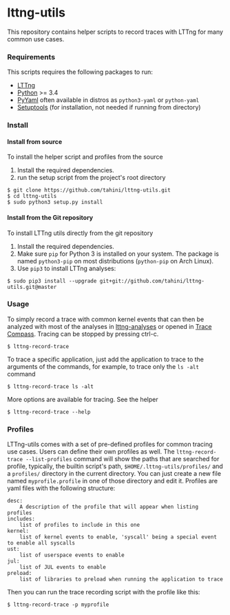 # lttng-utils

This repository contains helper scripts to record traces with LTTng for many common use cases.

### Requirements

This scripts requires the following packages to run:

  * [LTTng](http://lttng.org)
  * [Python](https://www.python.org) >= 3.4
  * [PyYaml](http://pyyaml.org) often available in distros as ``python3-yaml`` or ``python-yaml``
  * [Setuptools](https://pypi.python.org/pypi/setuptools) (for installation, not needed if running from directory)

### Install

#### Install from source

To install the helper script and profiles from the source

1. Install the required dependencies.
2. run the setup script from the project's root directory

```
$ git clone https://github.com/tahini/lttng-utils.git
$ cd lttng-utils
$ sudo python3 setup.py install
```

#### Install from the Git repository

To install LTTng utils directly from the git repository

1. Install the required dependencies.
2. Make sure ``pip`` for Python 3 is installed on your system. The package is named ``python3-pip`` on most distributions
   (``python-pip`` on Arch Linux).
3. Use ``pip3`` to install LTTng analyses:

```
$ sudo pip3 install --upgrade git+git://github.com/tahini/lttng-utils.git@master
```

### Usage

To simply record a trace with common kernel events that can then be analyzed with most of the analyses in [lttng-analyses](https://github.com/lttng/lttng-analyses) or opened in [Trace Compass](http://tracecompass.org). Tracing can be stopped by pressing ctrl-c.

```
$ lttng-record-trace
```

To trace a specific application, just add the application to trace to the arguments of the commands, for example, to trace only the ``ls -alt`` command

```
$ lttng-record-trace ls -alt
```

More options are available for tracing. See the helper

```
$ lttng-record-trace --help
```

### Profiles

LTTng-utils comes with a set of pre-defined profiles for common tracing use cases. Users can define their own profiles as well. The ``lttng-record-trace --list-profiles`` command will show the paths that are searched for profile, typically, the builtin script's path, ``$HOME/.lttng-utils/profiles/`` and a ``profiles/`` directory in the current directory. You can just create a new file named ``myprofile.profile`` in one of those directory and edit it. Profiles are yaml files with the following structure:

```
desc:
    A description of the profile that will appear when listing profiles
includes:
    list of profiles to include in this one
kernel:
    list of kernel events to enable, 'syscall' being a special event to enable all syscalls
ust:
    list of userspace events to enable
jul:
    list of JUL events to enable
preload:
    list of libraries to preload when running the application to trace
```

Then you can run the trace recording script with the profile like this:

```
$ lttng-record-trace -p myprofile
```
